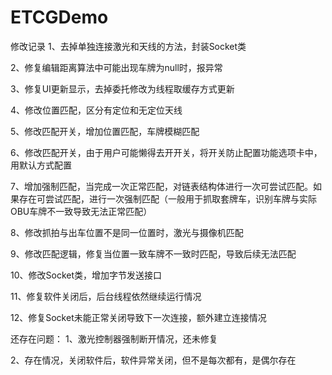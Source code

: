 # ETCGDemo
修改记录
1、去掉单独连接激光和天线的方法，封装Socket类

2、修复编辑距离算法中可能出现车牌为null时，报异常

3、修复UI更新显示，去掉委托修改为线程取缓存方式更新

4、修改位置匹配，区分有定位和无定位天线

5、修改匹配开关，增加位置匹配，车牌模糊匹配

6、修改匹配开关，由于用户可能懒得去开开关，将开关防止配置功能选项卡中，用默认方式配置

7、增加强制匹配，当完成一次正常匹配，对链表结构体进行一次可尝试匹配。如果存在可尝试匹配，进行一次强制匹配（一般用于抓取套牌车，识别车牌与实际OBU车牌不一致导致无法正常匹配）

8、修改抓拍与出车位置不是同一位置时，激光与摄像机匹配

9、修改匹配逻辑，修复当位置一致车牌不一致时匹配，导致后续无法匹配

10、修改Socket类，增加字节发送接口

11、修复软件关闭后，后台线程依然继续运行情况

12、修复Socket未能正常关闭导致下一次连接，额外建立连接情况


还存在问题：
1、激光控制器强制断开情况，还未修复

2、存在情况，关闭软件后，软件异常关闭，但不是每次都有，是偶尔存在

